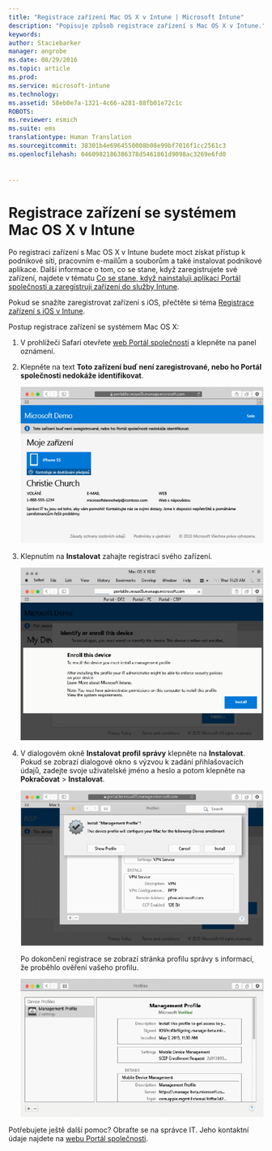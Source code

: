 ```yaml
---
title: "Registrace zařízení Mac OS X v Intune | Microsoft Intune"
description: "Popisuje způsob registrace zařízení s Mac OS X v Intune."
keywords: 
author: Staciebarker
manager: angrobe
ms.date: 08/29/2016
ms.topic: article
ms.prod: 
ms.service: microsoft-intune
ms.technology: 
ms.assetid: 58eb0e7a-1321-4c66-a281-88fb01e72c1c
ROBOTS: 
ms.reviewer: esmich
ms.suite: ems
translationtype: Human Translation
ms.sourcegitcommit: 38301b4e6964550008b08e99bf7016f1cc2561c3
ms.openlocfilehash: 0460982186386378d5461861d9098ac3269e6fd0


---
```



# Registrace zařízení se systémem Mac OS X v Intune

Po registraci zařízení s Mac OS X v Intune budete moct získat přístup k podnikové síti, pracovním e-mailům a souborům a také instalovat podnikové aplikace. Další informace o tom, co se stane, když zaregistrujete své zařízení, najdete v tématu [Co se stane, když nainstaluji aplikaci Portál společnosti a zaregistruji zařízení do služby Intune](what-happens-if-you-install-the-company-portal-app-and-enroll-your-device-in-intune-ios.md).

Pokud se snažíte zaregistrovat zařízení s iOS, přečtěte si téma [Registrace zařízení s iOS v Intune](enroll-your-device-in-intune-ios.md).


Postup registrace zařízení se systémem Mac OS X:

1.  V prohlížeči Safari otevřete [web Portál společnosti](https://portal.manage.microsoft.com) a klepněte na panel oznámení.

2.  Klepněte na text **Toto zařízení buď není zaregistrované, nebo ho Portál společnosti nedokáže identifikovat**.

    ![device-not-enrolled](./media/1-macosx-enroll-tap-enroll.png)

3.  Klepnutím na **Instalovat** zahajte registraci svého zařízení.

    ![tap-install-to-enroll](./media/2-macosx-enroll--install-button.png)

4.  V dialogovém okně **Instalovat profil správy** klepněte na **Instalovat**. Pokud se zobrazí dialogové okno s výzvou k zadání přihlašovacích údajů, zadejte svoje uživatelské jméno a heslo a potom klepněte na **Pokračovat** &gt; **Instalovat**.

    ![install-management-profile](./media/3-macosx-enroll-tap-install.png)

    Po dokončení registrace se zobrazí stránka profilu správy s informací, že proběhlo ověření vašeho profilu.

    ![management-profile-verified](./media/4-macosx-enroll-done.png)

Potřebujete ještě další pomoc? Obraťte se na správce IT. Jeho kontaktní údaje najdete na [webu Portál společnosti](http://portal.manage.microsoft.com).




<!--HONumber=Aug16_HO5-->


